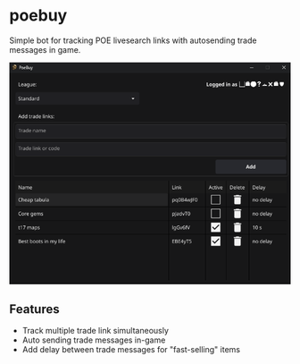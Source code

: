 # poebuy

Simple bot for tracking POE livesearch links with autosending trade messages in game.

![alt text](Screenshot1.png)


## Features

- Track multiple trade link simultaneously
- Auto sending trade messages in-game
- Add delay between trade messages for "fast-selling" items
